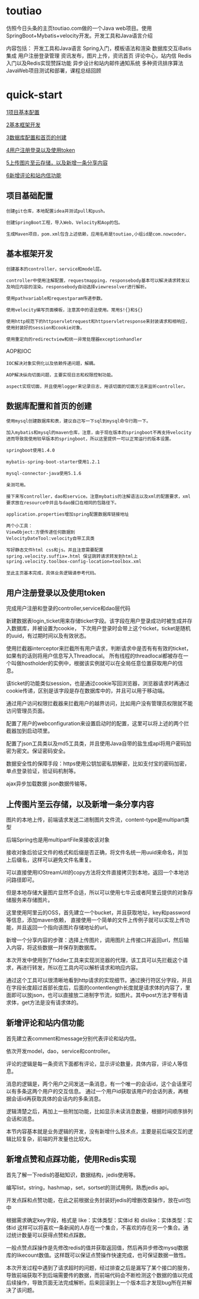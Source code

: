 # toutiao
仿照今日头条的主页toutiao.com做的一个Java web项目。使用SpringBoot+Mybatis+velocity开发。开发工具和Java语言介绍

内容包括：
开发工具和Java语言
Spring入门，模板语法和渲染
数据库交互iBatis集成
用户注册登录管理
资讯发布，图片上传，资讯首页
评论中心，站内信
Redis入门以及Redis实现赞踩功能
异步设计和站内邮件通知系统
多种资讯排序算法
JavaWeb项目测试和部署，课程总结回顾

# quick-start

[1项目基本配置](#项目基本配置)

[2基本框架开发](#基本框架开发)

[3数据库配置和首页的创建](#数据库配置和首页的创建)

[4用户注册登录以及使用token](#用户注册登录以及使用token)

[5上传图片至云存储，以及新增一条分享内容](#上传图片至云存储，以及新增一条分享内容)

[6新增评论和站内信功能](#新增评论和站内信功能)

## 项目基础配置

    创建git仓库，本地配置idea并测试pull和push。
    
    创建SpringBoot工程，导入Web，Velocity和Aop的包。
    
    生成Maven项目，pom.xml包含上述依赖，应用名称是toutiao,小组id是com.nowcoder。
    
## 基本框架开发
    
    创建基本的controller，service和model层。
    
    controller中使用注解配置，requestmapping，responsebody基本可以解决请求转发以及响应内容的渲染。responsebody自动选择viewresolver进行解析。
    
    使用pathvariable和requestparam传递参数。
    
    使用velocity编写页面模板，注意其中的语法使用。常用$!{}和${}
    
    使用http规范下的httpservletrequest和httpservletresponse来封装请求和相响应，使用封装好的session和cookie对象。
    
    使用重定向的redirectview和统一异常处理器exceptionhandler
    
AOP和IOC

    IOC解决对象实例化以及依赖传递问题，解耦。
    
    AOP解决纵向切面问题，主要实现日志和权限控制功能。
    
    aspect实现切面，并且使用logger来记录日志，用该切面的切面方法来监听controller。

## 数据库配置和首页的创建

    使用mysql创建数据库和表，建议自己写一下sql到mysql命令行跑一下。
    
    加入mybatis和mysql的maven仓库，注意，由于现在版本的springboot不再支持velocity进而导致我使用较早版本的springboot，所以这里提供一可以正常运行的版本设置。

    springboot使用1.4.0

    mybatis-spring-boot-starter使用1.2.1

    mysql-connector-java使用5.1.6

    亲测可用。
    
    接下来写controller，dao和service。注意mybatis的注解语法以及xml的配置要求，xml要求放在resource中并且与dao接口在相同的包路径下。
    
    application.properties增加spring配置数据库链接地址
    
    两个小工具：
    ViewObject:方便传递任何数据到
    VelocityDateTool:velocity自带工具类
    
    写好静态文件html css和js。并且注意需要配置
    spring.velocity.suffix=.html 保证跳转请求转发到html上
    spring.velocity.toolbox-config-location=toolbox.xml
    
    至此主页基本完成，具体业务逻辑请参考代码。
   
## 用户注册登录以及使用token

完成用户注册和登录的controller,service和dao层代码

新建数据表login_ticket用来存储ticket字段。该字段在用户登录成功时被生成并存入数据库，并被设置为cookie，
下次用户登录时会带上这个ticket，ticket是随机的uuid，有过期时间以及有效状态。

使用拦截器interceptor来拦截所有用户请求，判断请求中是否有有有效的ticket，如果有的话则将用户信息写入Threadlocal。
所有线程的threadlocal都被存在一个叫做hostholder的实例中，根据该实例就可以在全局任意位置获取用户的信息。

该ticket的功能类似session，也是通过cookie写回浏览器，浏览器请求时再通过cookie传递，区别是该字段是存在数据库中的，并且可以用于移动端。

通过用户访问权限拦截器来拦截用户的越界访问，比如用户没有管理员权限就不能访问管理员页面。

配置了用户的webconfiguration来设置启动时的配置，这里可以将上述的两个拦截器加到启动项里。

配置了json工具类以及md5工具类，并且使用Java自带的盐生成api将用户密码加密为密文。保证密码安全。

数据安全性的保障手段：https使用公钥加密私钥解密，比如支付宝的密码加密，单点登录验证，验证码机制等。

ajax异步加载数据 json数据传输等。


## 上传图片至云存储，以及新增一条分享内容

图片的本地上传，前端请求发送二进制图片文件流，content-type是multipart类型

后端Spring也是用multipartFile来接收该对象

接收对象后验证文件的格式和后缀是否正确，将文件名统一用uuid来命名，并加上后缀名，这样可以避免文件名重复。

可以直接使用IOStreamUitl的copy方法将文件直接拷贝到本地，返回一个本地访问路径即可。

但是本地存储大量图片显然不合适，所以可以使用七牛云或者阿里云提供的对象存储服务来存储图片。

这里使用阿里云的OSS，首先建立一个bucket，并且获取地址，key和password等信息，添加maven依赖，
直接使用一个简单的文件上传例子就可以实现上传功能，并且返回一个指向该图片存储地址的url。

新增一个分享内容的步骤：选择上传图片，调用图片上传接口并返回url，然后输入内容，将这些数据一并保存到数据库。
    
本次开发中使用到了fiddler工具来实现浏览器的代理，该工具可以先拦截这个请求，再进行转发，所以在工具内可以解析请求和响应内容。

通过这个工具可以很清晰地看到http请求的实现细节。通过换行符区分字段，并且在字段长度超过首部长度后，后面的contentlength长度就是请求体的内容了，里面即可以放json，也可以直接放二进制字节流，如图片。其中post方法才带有请求体，get方法是没有请求体的。

## 新增评论和站内信功能

首先建立表comment和message分别代表评论和站内信。

依次开发model，dao，service和controller。

评论的逻辑是每一条资讯下面都有评论，显示评论数量，具体内容，评论人等信息。

消息的逻辑是，两个用户之间发送一条消息，有一个唯一的会话id，这个会话里可以有多条这两个用户的交互信息。
通过一个用户id获取该用户的会话列表，再根据会话id再获取具体的会话内的多条消息。

逻辑清楚之后，再加上一些附加功能，比如显示未读消息数量，根据时间顺序排列会话和消息。

本节内容基本就是业务逻辑的开发，没有新增什么技术点，主要是前后端交互的逻辑比较复杂，前端的开发量也比较大。

## 新增点赞和点踩功能，使用Redis实现

首先了解一下redis的基础知识，数据结构，jedis使用等。

编写list，string，hashmap，set，sortset的测试用例，熟悉jedis api。

开发点踩和点赞功能，在此之前根据业务封装好jedis的增删改查操作，放在util包中

根据需求确定key字段，格式是 like：实体类型：实体id 和 dislike：实体类型：实体id 这样可以将喜欢一条新闻的人存在一个集合，不喜欢的存在另一个集合。通过统计数量可以获得点赞和点踩数。

一般点赞点踩操作是先修改redis的值并获取返回值，然后再异步修改mysql数据库的likecount数值。这样既可以保证点赞操作快速完成，也可保证数据一致性。

本次开发过程中遇到了请求超时的问题，经过排查之后是漏写了某个接口的服务，导致前端获取不到后端需要传的数据，而前端代码会不断检测这个数据的值以完成后续操作，导致页面无法完成解析。后来回滚到上一个版本后才发现bug所在并解决了该问题。


<html>
<!--在这里插入内容-->
</html>


<html>
<!--在这里插入内容-->
</html>


